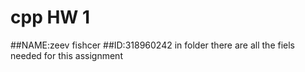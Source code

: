 # cpp HW 1
##NAME:zeev fishcer
##ID:318960242
in folder there are all the fiels needed for this assignment
